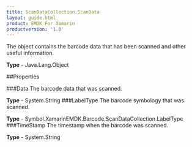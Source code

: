```yaml
---
title: ScanDataCollection.ScanData
layout: guide.html
product: EMDK For Xamarin
productversion: '1.0'
---
```

The object contains the barcode data that has been scanned and other useful information.

**Type** - Java.Lang.Object

##Properties

###Data
The barcode data that was scanned.

**Type** - System.String
###LabelType
The barcode symbology that was scanned.

**Type** - Symbol.XamarinEMDK.Barcode.ScanDataCollection.LabelType
###TimeStamp
The timestamp when the barcode was scanned.

**Type** - System.String












